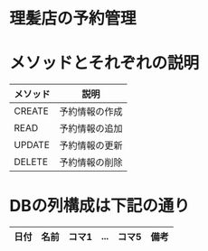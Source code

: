 # 理髪店の予約管理

# メソッドとそれぞれの説明

| メソッド | 説明           | 
| -------- | -------------- | 
| CREATE   | 予約情報の作成 | 
| READ     | 予約情報の追加 | 
| UPDATE   | 予約情報の更新 | 
| DELETE   | 予約情報の削除 | 

# DBの列構成は下記の通り

| 日付 | 名前 | コマ1 | ... | コマ5 | 備考 | 
| ---- | ---- | ----- | --- | ----- | ---- | 

